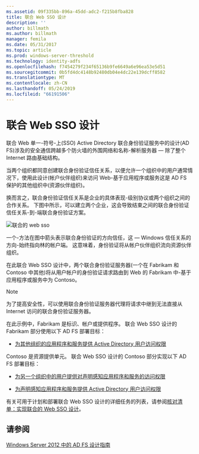 ```yaml
---
ms.assetid: 09f335bb-896a-45dd-adc2-f215b8fba828
title: 联合 Web SSO 设计
description: ''
author: billmath
ms.author: billmath
manager: femila
ms.date: 05/31/2017
ms.topic: article
ms.prod: windows-server-threshold
ms.technology: identity-adfs
ms.openlocfilehash: f7454279f234f65136b9fe6649a6e96ea53e5d51
ms.sourcegitcommit: 0b5fd4dc4148b92480db04e4dc22e139dcff8582
ms.translationtype: MT
ms.contentlocale: zh-CN
ms.lasthandoff: 05/24/2019
ms.locfileid: "66191506"
---
```

# <a name="federated-web-sso-design"></a>联合 Web SSO 设计

联合 Web 单一\-符号\-上\(SSO\) Active Directory 联合身份验证服务中的设计\(AD FS\)涉及的安全通信跨越多个防火墙的外围网络和名称\-解析服务器 — 除了整个 Internet 路由基础结构。  
  
当两个组织都同意创建联合身份验证信任关系，以便允许一个组织中的用户通常情况下，使用此设计\(帐户伙伴组织\)来访问 Web\-基于应用程序或服务这是 AD FS 保护的其他组织中\(资源伙伴组织\)。  
  
换而言之，联合身份验证信任关系是企业的具体表现\-级别协议或两个组织之间的合作关系。 下图中所示，可以建立两个企业，这会导致结束之间的联合身份验证信任关系\-到\-端联合身份验证方案。  
  
![联合的 web sso](media/adfs2_FederatedWebSSODesign.gif)  
  
一个\-方法在图中箭头表示联合身份验证的方向信任，这 — Windows 信任关系的方向-始终指向林的帐户端。 这意味着，身份验证将从帐户伙伴组织流向资源伙伴组织。  
  
在此联合 Web SSO 设计中，两个联合身份验证服务器\(一个在 Fabrikam 和 Contoso 中其他\)将从用户帐户的身份验证请求路由到 Web 的 Fabrikam 中\-基于应用程序或服务中为 Contoso。  
  
> [!NOTE]  
> 为了提高安全性，可以使用联合身份验证服务器代理将请求中继到无法直接从 Internet 访问的联合身份验证服务器。  
  
在此示例中，Fabrikam 是标识、帐户或提供程序。 联合 Web SSO 设计的 Fabrikam 部分使用以下 AD FS 部署目标：  
  
-   [为其他组织的应用程序和服务提供 Active Directory 用户访问权限](Provide-Your-Active-Directory-Users-Access-to-the-Applications-and-Services-of-Other-Organizations.md)  
  
Contoso 是资源提供单元。 联合 Web SSO 设计的 Contoso 部分实现以下 AD FS 部署目标：  
  
-   [为另一个组织中的用户提供对声明感知应用程序和服务的访问权限](Provide-Users-in-Another-Organization-Access-to-Your-Claims-Aware-Applications-and-Services.md)  
  
-   [为声明感知应用程序和服务提供 Active Directory 用户访问权限](Provide-Your-Active-Directory-Users-Access-to-Your-Claims-Aware-Applications-and-Services.md)  
  
有关可用于计划和部署联合 Web SSO 设计的详细任务的列表，请参阅[核对清单：实现联合的 Web SSO 设计](../../ad-fs/deployment/Checklist--Implementing-a-Federated-Web-SSO-Design.md)。  
  
## <a name="see-also"></a>请参阅
[Windows Server 2012 中的 AD FS 设计指南](AD-FS-Design-Guide-in-Windows-Server-2012.md)
